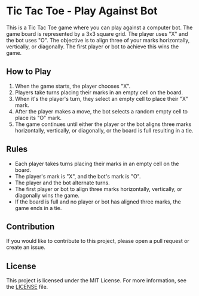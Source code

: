 # Tic Tac Toe - Play Against Bot

This is a Tic Tac Toe game where you can play against a computer bot. The game board is represented by a 3x3 square grid. The player uses "X" and the bot uses "O". The objective is to align three of your marks horizontally, vertically, or diagonally. The first player or bot to achieve this wins the game.

## How to Play

1. When the game starts, the player chooses "X".
2. Players take turns placing their marks in an empty cell on the board.
3. When it's the player's turn, they select an empty cell to place their "X" mark.
4. After the player makes a move, the bot selects a random empty cell to place its "O" mark.
5. The game continues until either the player or the bot aligns three marks horizontally, vertically, or diagonally, or the board is full resulting in a tie.

## Rules

- Each player takes turns placing their marks in an empty cell on the board.
- The player's mark is "X", and the bot's mark is "O".
- The player and the bot alternate turns.
- The first player or bot to align three marks horizontally, vertically, or diagonally wins the game.
- If the board is full and no player or bot has aligned three marks, the game ends in a tie.


## Contribution

If you would like to contribute to this project, please open a pull request or create an issue.

## License

This project is licensed under the MIT License. For more information, see the [LICENSE](LICENSE) file.
